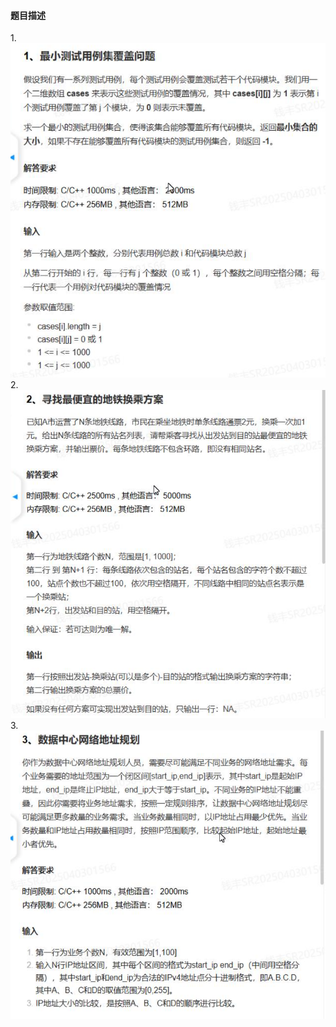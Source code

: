 #### 题目描述
1.![alt text](8a28ebe6dca548792d14c477fe8391b5_.png)
2.![alt text](b9678a7200cbd1ae2193de42316b8d9e_.png)
3.![alt text](ae72ebea37aada7469e45adac4bc92ae_.png)